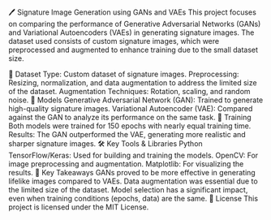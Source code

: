 🖊️ Signature Image Generation using GANs and VAEs
This project focuses on comparing the performance of Generative Adversarial Networks (GANs) and Variational Autoencoders (VAEs) in generating signature images. The dataset used consists of custom signature images, which were preprocessed and augmented to enhance training due to the small dataset size.

📁 Dataset
Type: Custom dataset of signature images.
Preprocessing: Resizing, normalization, and data augmentation to address the limited size of the dataset.
Augmentation Techniques: Rotation, scaling, and random noise.
🧠 Models
Generative Adversarial Network (GAN): Trained to generate high-quality signature images.
Variational Autoencoder (VAE): Compared against the GAN to analyze its performance on the same task.
🚀 Training
Both models were trained for 150 epochs with nearly equal training time.
Results: The GAN outperformed the VAE, generating more realistic and sharper signature images.
🛠️ Key Tools & Libraries
Python
TensorFlow/Keras: Used for building and training the models.
OpenCV: For image preprocessing and augmentation.
Matplotlib: For visualizing the results.
🔑 Key Takeaways
GANs proved to be more effective in generating lifelike images compared to VAEs.
Data augmentation was essential due to the limited size of the dataset.
Model selection has a significant impact, even when training conditions (epochs, data) are the same.
📜 License
This project is licensed under the MIT License.

